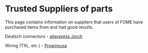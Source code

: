 # Trusted Suppliers of parts

This page contains information on suppliers that users of FOME have purchased items from and had good results. 

Deutsch connectors - [aliexpress Jorch](https://www.aliexpress.com/store/1101257717)

Wiring (TXL, etc.) - [Prowireusa](https://www.prowireusa.com/txl-wire)
